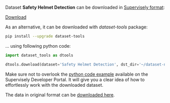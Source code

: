 Dataset **Safety Helmet Detection** can be downloaded in [Supervisely format](https://developer.supervisely.com/api-references/supervisely-annotation-json-format):

 [Download](https://assets.supervisely.com/remote/eyJsaW5rIjogImZzOi8vYXNzZXRzLzEzMzBfU2FmZXR5IEhlbG1ldCBEZXRlY3Rpb24vc2FmZXR5LWhlbG1ldC1kZXRlY3Rpb24tRGF0YXNldE5pbmphLnRhciIsICJzaWciOiAiWHFhazk1eTJNUkh4UStTR0V6ZktpSk9tRit0NWtnWDUzNlBERnNrL3pTYz0ifQ==)

As an alternative, it can be downloaded with *dataset-tools* package:
``` bash
pip install --upgrade dataset-tools
```

... using following python code:
``` python
import dataset_tools as dtools

dtools.download(dataset='Safety Helmet Detection', dst_dir='~/dataset-ninja/')
```
Make sure not to overlook the [python code example](https://developer.supervisely.com/getting-started/python-sdk-tutorials/iterate-over-a-local-project) available on the Supervisely Developer Portal. It will give you a clear idea of how to effortlessly work with the downloaded dataset.

The data in original format can be [downloaded here](https://www.kaggle.com/datasets/andrewmvd/hard-hat-detection/download?datasetVersionNumber=1).